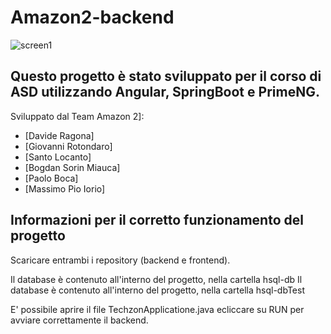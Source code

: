 # Amazon2-backend
![screen1](https://i.ibb.co/TL2nDQY/tecno-Zone-logo.png)

## Questo progetto è stato sviluppato per il corso di ASD utilizzando Angular, SpringBoot e PrimeNG.


Sviluppato dal Team Amazon 2]:
+ [Davide Ragona]
+ [Giovanni Rotondaro]
+ [Santo Locanto]
+ [Bogdan Sorin Miauca]
+ [Paolo Boca]
+ [Massimo Pio Iorio]



## Informazioni per il corretto funzionamento del progetto
Scaricare entrambi i repository (backend e frontend).

Il database è contenuto all'interno del progetto, nella cartella hsql-db
Il database è contenuto all'interno del progetto, nella cartella hsql-dbTest

E' possibile aprire il file TechzonApplicatione.java ecliccare su RUN per avviare correttamente il backend.
